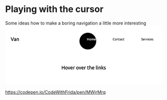 # Playing with the cursor

Some ideas how to make a boring navigation a little more interesting
<img src="hover.png">

https://codepen.io/CodeWithFrida/pen/MWjrMrq
